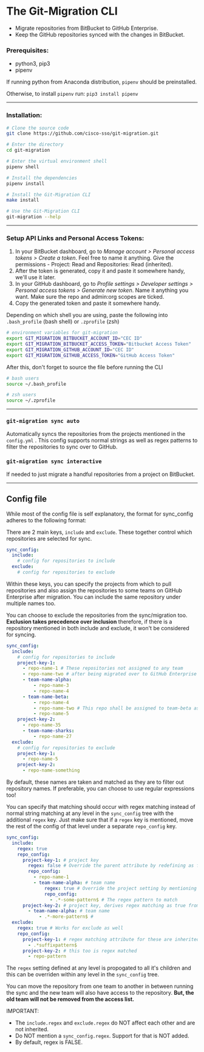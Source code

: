 # The Git-Migration CLI

- Migrate repositories from BitBucket to GitHub Enterprise.
- Keep the GitHub repositories synced with the changes in BitBucket.

### Prerequisites:

- python3, pip3
- pipenv

If running python from Anaconda distribution, `pipenv` should be preinstalled.

Otherwise, to install `pipenv` run: `pip3 install pipenv`

---

### Installation:

```bash
# Clone the source code
git clone https://github.com/cisco-sso/git-migration.git

# Enter the directory
cd git-migration

# Enter the virtual environment shell
pipenv shell

# Install the dependencies
pipenv install

# Install the Git-Migration CLI
make install

# Use the Git-Migration CLI
git-migration --help
```

---

### Setup API Links and Personal Access Tokens:

1. In your BitBucket dashboard, go to _Manage account > Personal access tokens > Create a token_. Feel free to name it anything. Give the permissions - Project: Read and Repositories: Read (inherited).
2. After the token is generated, copy it and paste it somewhere handy, we'll use it later.
3. In your GitHub dashboard, go to _Profile settings > Developer settings > Personal access tokens > Generate new token_. Name it anything you want. Make sure the repo and admin:org scopes are ticked.
4. Copy the generated token and paste it somewhere handy.

Depending on which shell you are using, paste the following into `.bash_profile` (bash shell) or `.zprofile` (zsh)

```bash
# environment variables for git-migration
export GIT_MIGRATION_BITBUCKET_ACCOUNT_ID="CEC ID"
export GIT_MIGRATION_BITBUCKET_ACCESS_TOKEN="Bitbucket Access Token"
export GIT_MIGRATION_GITHUB_ACCOUNT_ID="CEC ID"
export GIT_MIGRATION_GITHUB_ACCESS_TOKEN="GitHub Access Token"
```

After this, don't forget to source the file before running the CLI

```bash
# bash users
source ~/.bash_profile

# zsh users
source ~/.zprofile
```

---

### `git-migration sync auto`

Automatically syncs the repositories from the projects mentioned in the `config.yml` . This config supports normal strings as well as regex patterns to filter the repositories to sync over to GitHub.

### `git-migration sync interactive`

If needed to just migrate a handful repositories from a project on BitBucket.

---

## Config file

While most of the config file is self explanatory, the format for sync_config adheres to the following format:

There are 2 main keys, `include` and `exclude`. These together control which repositories are selected for sync.

```yaml
sync_config:
  include:
    # config for repositories to include
  exclude:
    # config for repositories to exclude
```

Within these keys, you can specify the projects from which to pull repositories and also assign the repositories to some teams on GitHub Enterprise after migration. You can include the same repository under multiple names too.

You can choose to exclude the repositories from the sync/migration too. **Exclusion takes precedence over inclusion** therefore, if there is a repository mentioned in both include and exclude, it won't be considered for syncing.

```yaml
sync_config:
  include:
    # config for repositories to include
    project-key-1:
      - repo-name-1 # These repositories not assigned to any team
      - repo-name-two # after being migrated over to GitHub Enterprise
      - team-name-alpha:
          - repo-name-3
          - repo-name-4
      - team-name-beta:
          - repo-name-4
          - repo-name-two # This repo shall be assigned to team-beta as it is mentioned again
          - repo-name-5
    project-key-2:
      - repo-name-35
      - team-name-sharks:
          - repo-name-27
  exclude:
    # config for repositories to exclude
    project-key-1:
      - repo-name-5
    project-key-2:
      - repo-name-something
```

By default, these names are taken and matched as they are to filter out repository names. If preferable, you can choose to use regular expressions too!

You can specify that matching should occur with regex matching instead of normal string matching at any level in the `sync_config` tree with the additional `regex` key. Just make sure that if a `regex` key is mentioned, move the rest of the config of that level under a separate `repo_config` key.

```yaml
sync_config:
  include:
    regex: true
    repo_config:
      project-key-1: # project key
        regex: false # Override the parent attribute by redefining as false for this project
        repo_config:
          - repo-name-1
          - team-name-alpha: # team name
              regex: true # Override the project setting by mentioning for this team
              repo_config:
                - .*-some-pattern$ # The regex pattern to match
      project-key-2: # project key, derives regex matching as true from parent include
        - team-name-alpha: # team name
            - .*-more-pattern$ #
  exclude:
    regex: true # Works for exclude as well
    repo_config:
      project-key-1: # regex matching attribute for these are inherited from the parent
        - .*suffixpattern$
      project-key-2: # this too is regex matched
        - repo-pattern
```

The `regex` setting defined at any level is propogated to all it's children and this can be overriden within any level in the `sync_config` tree.

You can move the repository from one team to another in between running the sync and the new team will also have access to the repository. **But, the old team will not be removed from the access list.**

IMPORTANT:

- The `include.regex` and `exclude.regex` do NOT affect each other and are not inherited.
- Do NOT mention a `sync_config.regex`. Support for that is NOT added.
- By default, regex is FALSE.
